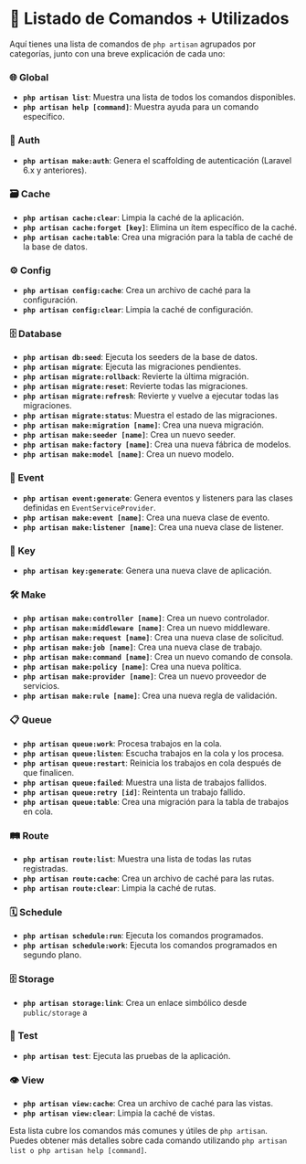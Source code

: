 # :scroll: Listado de Comandos + Utilizados

Aquí tienes una lista de comandos de `php artisan` agrupados por categorías, junto con una breve explicación de cada uno:

### 🌐 Global

-   **`php artisan list`**: Muestra una lista de todos los comandos disponibles.
-   **`php artisan help [command]`**: Muestra ayuda para un comando específico.

### 🔐 Auth

-   **`php artisan make:auth`**: Genera el scaffolding de autenticación (Laravel 6.x y anteriores).

### 🗃️ Cache

-   **`php artisan cache:clear`**: Limpia la caché de la aplicación.
-   **`php artisan cache:forget [key]`**: Elimina un ítem específico de la caché.
-   **`php artisan cache:table`**: Crea una migración para la tabla de caché de la base de datos.

### ⚙️ Config

-   **`php artisan config:cache`**: Crea un archivo de caché para la configuración.
-   **`php artisan config:clear`**: Limpia la caché de configuración.

### 🗄️ Database

-   **`php artisan db:seed`**: Ejecuta los seeders de la base de datos.
-   **`php artisan migrate`**: Ejecuta las migraciones pendientes.
-   **`php artisan migrate:rollback`**: Revierte la última migración.
-   **`php artisan migrate:reset`**: Revierte todas las migraciones.
-   **`php artisan migrate:refresh`**: Revierte y vuelve a ejecutar todas las migraciones.
-   **`php artisan migrate:status`**: Muestra el estado de las migraciones.
-   **`php artisan make:migration [name]`**: Crea una nueva migración.
-   **`php artisan make:seeder [name]`**: Crea un nuevo seeder.
-   **`php artisan make:factory [name]`**: Crea una nueva fábrica de modelos.
-   **`php artisan make:model [name]`**: Crea un nuevo modelo.

### 📅 Event

-   **`php artisan event:generate`**: Genera eventos y listeners para las clases definidas en `EventServiceProvider`.
-   **`php artisan make:event [name]`**: Crea una nueva clase de evento.
-   **`php artisan make:listener [name]`**: Crea una nueva clase de listener.

### 🔑 Key

-   **`php artisan key:generate`**: Genera una nueva clave de aplicación.

### 🛠️ Make

-   **`php artisan make:controller [name]`**: Crea un nuevo controlador.
-   **`php artisan make:middleware [name]`**: Crea un nuevo middleware.
-   **`php artisan make:request [name]`**: Crea una nueva clase de solicitud.
-   **`php artisan make:job [name]`**: Crea una nueva clase de trabajo.
-   **`php artisan make:command [name]`**: Crea un nuevo comando de consola.
-   **`php artisan make:policy [name]`**: Crea una nueva política.
-   **`php artisan make:provider [name]`**: Crea un nuevo proveedor de servicios.
-   **`php artisan make:rule [name]`**: Crea una nueva regla de validación.

### 📋 Queue

-   **`php artisan queue:work`**: Procesa trabajos en la cola.
-   **`php artisan queue:listen`**: Escucha trabajos en la cola y los procesa.
-   **`php artisan queue:restart`**: Reinicia los trabajos en cola después de que finalicen.
-   **`php artisan queue:failed`**: Muestra una lista de trabajos fallidos.
-   **`php artisan queue:retry [id]`**: Reintenta un trabajo fallido.
-   **`php artisan queue:table`**: Crea una migración para la tabla de trabajos en cola.

### 🛤️ Route

-   **`php artisan route:list`**: Muestra una lista de todas las rutas registradas.
-   **`php artisan route:cache`**: Crea un archivo de caché para las rutas.
-   **`php artisan route:clear`**: Limpia la caché de rutas.

### 🗓️ Schedule

-   **`php artisan schedule:run`**: Ejecuta los comandos programados.
-   **`php artisan schedule:work`**: Ejecuta los comandos programados en segundo plano.

### 🗄️ Storage

-   **`php artisan storage:link`**: Crea un enlace simbólico desde `public/storage` a

### 🧪 Test

-   **`php artisan test`**: Ejecuta las pruebas de la aplicación.

### 👁️ View

-   **`php artisan view:cache`**: Crea un archivo de caché para las vistas.
-   **`php artisan view:clear`**: Limpia la caché de vistas.

Esta lista cubre los comandos más comunes y útiles de `php artisan`. Puedes obtener más detalles sobre cada comando utilizando `php artisan list o php artisan help [command]`.

